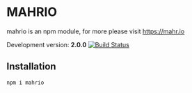 # MAHRIO

mahrio is an npm module, for more please visit https://mahr.io

Development version: **2.0.0** [![Build Status](https://travis-ci.org/JRGEMCP/MAHRIO.svg?branch=master)](https://travis-ci.org/JRGEMCP/MAHRIO)

## Installation

`npm i mahrio`
